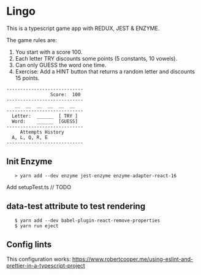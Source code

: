 # Lingo 
 
 This is a typescript game app with REDUX, JEST & ENZYME.
 
 The game rules are:
   1. You start with a score 100.
   2. Each letter TRY discounts some points (5 constants, 10 vowels).
   3. Can only GUESS the word one time.
   4. Exercise: Add a HINT button that returns a 
      random letter and discounts 15 points.      
  
 ```
 ----------------------------
                 Score:  100
 ----------------------------
    __  __  __  __  __  __            
 ----------------------------
   Letter:  ______  [ TRY ]
   Word:    ______  [GUESS]
 ----------------------------
      Attempts History
   A, L, Q, R, E
 ----------------------------
 ```
 
 
## Init Enzyme
 ```
    > yarn add --dev enzyme jest-enzyme enzyme-adapter-react-16
 ```

 Add setupTest.ts
 // TODO
 
 

## data-test attribute to test rendering
 ```	
 	$ yarn add --dev babel-plugin-react-remove-properties
 	$ yarn run eject
 
 ```


## Config lints 
  This configuration works:
  https://www.robertcooper.me/using-eslint-and-prettier-in-a-typescript-project
